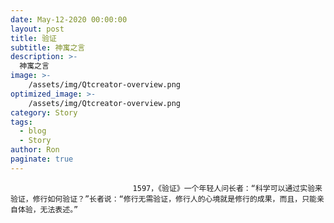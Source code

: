 ```yaml
---
date: May-12-2020 00:00:00
layout: post
title: 验证
subtitle: 神寓之言
description: >-
  神寓之言
image: >-
    /assets/img/Qtcreator-overview.png
optimized_image: >-
    /assets/img/Qtcreator-overview.png
category: Story
tags:
  - blog
  - Story
author: Ron
paginate: true
---
```


							　　1597，《验证》一个年轻人问长者：“科学可以通过实验来验证，修行如何验证？”长者说：“修行无需验证，修行人的心境就是修行的成果，而且，只能亲自体验，无法表述。”
							
							
						
